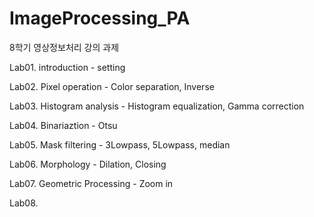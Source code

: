 # ImageProcessing_PA

8학기 영상정보처리 강의 과제

Lab01. introduction - setting

Lab02. Pixel operation - Color separation, Inverse

Lab03. Histogram analysis - Histogram equalization, Gamma correction

Lab04. Binariaztion - Otsu

Lab05. Mask filtering - 3Lowpass, 5Lowpass, median

Lab06. Morphology - Dilation, Closing

Lab07. Geometric Processing - Zoom in

Lab08. 
